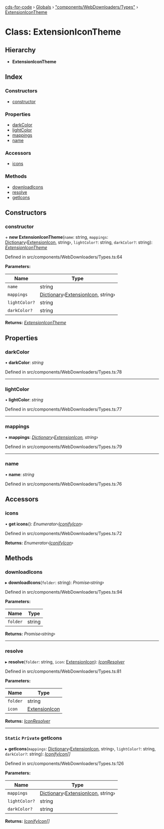 [cds-for-code](../README.md) › [Globals](../globals.md) › ["components/WebDownloaders/Types"](../modules/_components_webdownloaders_types_.md) › [ExtensionIconTheme](_components_webdownloaders_types_.extensionicontheme.md)

# Class: ExtensionIconTheme

## Hierarchy

* **ExtensionIconTheme**

## Index

### Constructors

* [constructor](_components_webdownloaders_types_.extensionicontheme.md#constructor)

### Properties

* [darkColor](_components_webdownloaders_types_.extensionicontheme.md#darkcolor)
* [lightColor](_components_webdownloaders_types_.extensionicontheme.md#lightcolor)
* [mappings](_components_webdownloaders_types_.extensionicontheme.md#mappings)
* [name](_components_webdownloaders_types_.extensionicontheme.md#name)

### Accessors

* [icons](_components_webdownloaders_types_.extensionicontheme.md#icons)

### Methods

* [downloadIcons](_components_webdownloaders_types_.extensionicontheme.md#downloadicons)
* [resolve](_components_webdownloaders_types_.extensionicontheme.md#resolve)
* [getIcons](_components_webdownloaders_types_.extensionicontheme.md#static-private-geticons)

## Constructors

###  constructor

\+ **new ExtensionIconTheme**(`name`: string, `mappings`: [Dictionary](_core_types_dictionary_.dictionary.md)‹[ExtensionIcon](../modules/_components_webdownloaders_types_.md#extensionicon), string›, `lightColor?`: string, `darkColor?`: string): *[ExtensionIconTheme](_components_webdownloaders_types_.extensionicontheme.md)*

Defined in src/components/WebDownloaders/Types.ts:64

**Parameters:**

Name | Type |
------ | ------ |
`name` | string |
`mappings` | [Dictionary](_core_types_dictionary_.dictionary.md)‹[ExtensionIcon](../modules/_components_webdownloaders_types_.md#extensionicon), string› |
`lightColor?` | string |
`darkColor?` | string |

**Returns:** *[ExtensionIconTheme](_components_webdownloaders_types_.extensionicontheme.md)*

## Properties

###  darkColor

• **darkColor**: *string*

Defined in src/components/WebDownloaders/Types.ts:78

___

###  lightColor

• **lightColor**: *string*

Defined in src/components/WebDownloaders/Types.ts:77

___

###  mappings

• **mappings**: *[Dictionary](_core_types_dictionary_.dictionary.md)‹[ExtensionIcon](../modules/_components_webdownloaders_types_.md#extensionicon), string›*

Defined in src/components/WebDownloaders/Types.ts:79

___

###  name

• **name**: *string*

Defined in src/components/WebDownloaders/Types.ts:76

## Accessors

###  icons

• **get icons**(): *Enumerator‹[IconifyIcon](_components_webdownloaders_types_.iconifyicon.md)›*

Defined in src/components/WebDownloaders/Types.ts:72

**Returns:** *Enumerator‹[IconifyIcon](_components_webdownloaders_types_.iconifyicon.md)›*

## Methods

###  downloadIcons

▸ **downloadIcons**(`folder`: string): *Promise‹string›*

Defined in src/components/WebDownloaders/Types.ts:94

**Parameters:**

Name | Type |
------ | ------ |
`folder` | string |

**Returns:** *Promise‹string›*

___

###  resolve

▸ **resolve**(`folder`: string, `icon`: [ExtensionIcon](../modules/_components_webdownloaders_types_.md#extensionicon)): *[IconResolver](_components_webdownloaders_types_.iconresolver.md)*

Defined in src/components/WebDownloaders/Types.ts:81

**Parameters:**

Name | Type |
------ | ------ |
`folder` | string |
`icon` | [ExtensionIcon](../modules/_components_webdownloaders_types_.md#extensionicon) |

**Returns:** *[IconResolver](_components_webdownloaders_types_.iconresolver.md)*

___

### `Static` `Private` getIcons

▸ **getIcons**(`mappings`: [Dictionary](_core_types_dictionary_.dictionary.md)‹[ExtensionIcon](../modules/_components_webdownloaders_types_.md#extensionicon), string›, `lightColor?`: string, `darkColor?`: string): *[IconifyIcon](_components_webdownloaders_types_.iconifyicon.md)[]*

Defined in src/components/WebDownloaders/Types.ts:126

**Parameters:**

Name | Type |
------ | ------ |
`mappings` | [Dictionary](_core_types_dictionary_.dictionary.md)‹[ExtensionIcon](../modules/_components_webdownloaders_types_.md#extensionicon), string› |
`lightColor?` | string |
`darkColor?` | string |

**Returns:** *[IconifyIcon](_components_webdownloaders_types_.iconifyicon.md)[]*
